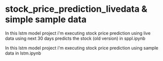 # stock_price_prediction_livedata & simple sample data
In this  lstm model project i'm executing stock price prediction using live data using next 30 days predicts the stock (old version) in sppl.ipynb




In this  lstm model project i'm executing stock price prediction using sample data in lstm.ipynb
